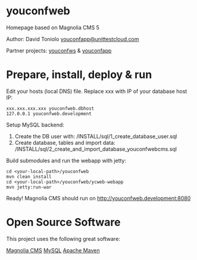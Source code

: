 youconfweb
==========

Homepage based on Magnolia CMS 5

Author: David Toniolo <youconfapp@unittestcloud.com>

Partner projects: [youconfws](https://github.com/davidtoniolo/youconfws) & [youconfapp](https://github.com/davidtoniolo/youconfapp) 


Prepare, install, deploy & run
==============================

Edit your hosts (local DNS) file. Replace xxx with IP of your database host IP:

	xxx.xxx.xxx.xxx youconfweb.dbhost
	127.0.0.1 youconfweb.development


Setup MySQL backend:

1. Create the DB user with: /INSTALL/sql/1_create_database_user.sql
2. Create database, tables and import data: /INSTALL/sql/2_create_and_import_database_youconfwebcms.sql


Build submodules and run the webapp with jetty:

	cd <your-local-path>/youconfweb
	mvn clean install
	cd <your-local-path>/youconfweb/ycweb-webapp
	mvn jetty:run-war


Ready! Magnolia CMS should run on http://youconfweb.development:8080


Open Source Software
====================

This project uses the following great software:

[Magnolia CMS](http://www.magnolia-cms.com)
[MySQL](http://www.mysql.de)
[Apache Maven](http://maven.apache.org)
